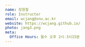 ```yaml
---
name: 장원철
role: Instructor
email: wcjang@snu.ac.kr
website: https://wcjang.github.io/
photo: jang3.png
meta:
  Office Hours: 월수 오후 2시-3시15분
---
```


